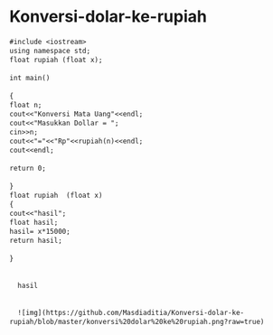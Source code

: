 # Konversi-dolar-ke-rupiah

    #include <iostream>
    using namespace std;
    float rupiah (float x);

    int main()

    {
    float n;
    cout<<"Konversi Mata Uang"<<endl;
    cout<<"Masukkan Dollar = ";
    cin>>n;
    cout<<"="<<"Rp"<<rupiah(n)<<endl;
    cout<<endl;

    return 0;

    }
    float rupiah  (float x)
    {
    cout<<"hasil";
    float hasil;
    hasil= x*15000;
    return hasil;

    }
    
    
      hasil
    
    
      ![img](https://github.com/Masdiaditia/Konversi-dolar-ke-rupiah/blob/master/konversi%20dolar%20ke%20rupiah.png?raw=true)
    
    
